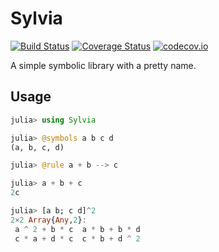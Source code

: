 # Sylvia
[![Build Status](https://travis-ci.org/eveydee/Sylvia.jl.svg?branch=master)](https://travis-ci.org/dalum/Sylvia.jl)
[![Coverage Status](https://coveralls.io/repos/github/eveydee/Sylvia.jl/badge.svg?branch=master)](https://coveralls.io/github/dalum/Sylvia.jl?branch=master)
[![codecov.io](http://codecov.io/github/eveydee/Sylvia.jl/coverage.svg?branch=master)](http://codecov.io/github/dalum/Sylvia.jl?branch=master)

A simple symbolic library with a pretty name.

## Usage

```julia
julia> using Sylvia

julia> @symbols a b c d
(a, b, c, d)

julia> @rule a + b --> c

julia> a + b + c
2c

julia> [a b; c d]^2
2×2 Array{Any,2}:
 a ^ 2 + b * c  a * b + b * d
 c * a + d * c  c * b + d ^ 2
```
